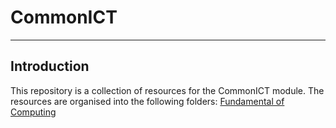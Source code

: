 # CommonICT
-----------------
## Introduction
This repository is a collection of resources for the CommonICT module. The resources are organised into the following folders:
[Fundamental of Computing](Fundamental%20of%20Computing)
